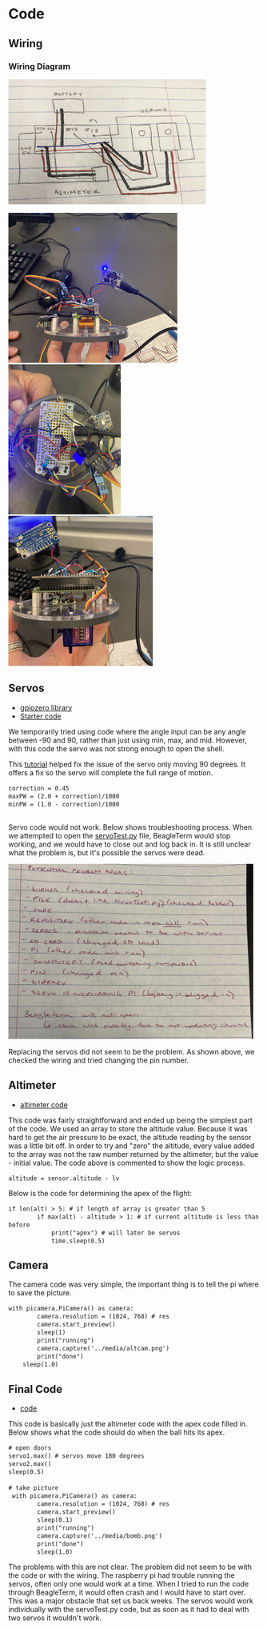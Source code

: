 # Code

## Wiring

### Wiring Diagram

<img src="https://github.com/hnovak94/Pi_intheSky/blob/main/media/IMG-8581.jpg" height="250"> 

<img src="https://github.com/hnovak94/Pi_intheSky/blob/main/media/IMG-8584.jpg" height="300"><img src="https://github.com/hnovak94/Pi_intheSky/blob/main/media/IMG-8582.jpg" height="300"><img src="https://github.com/hnovak94/Pi_intheSky/blob/main/media/IMG-8583.jpg" height="300">

## Servos
* [gpiozero library](https://gpiozero.readthedocs.io/en/stable/installing.html)
* [Starter code](https://gpiozero.readthedocs.io/en/stable/api_output.html)

We temporarily tried using code where the angle input can be any angle between -90 and 90, rather than just using min, max, and mid. However, with this code the servo was not strong enough to open the shell. 

This [tutorial](https://www.raspberrypi-spy.co.uk/2018/02/basic-servo-use-with-the-raspberry-pi/) helped fix the issue of the servo only moving 90 degrees. It offers a fix so the servo will complete the full range of motion. 

```
correction = 0.45
maxPW = (2.0 + correction)/1000
minPW = (1.0 - correction)/1000
    
```
Servo code would not work. Below shows troubleshooting process. When we attempted to open the [servoTest.py](https://github.com/hnovak94/Pi_intheSky/blob/main/code/servoTest.py) file, BeagleTerm would stop working, and we would have to close out and log back in. It is still unclear what the problem is, but it's possible the servos were dead. 

<img src="https://github.com/hnovak94/Pi_intheSky/blob/main/media/IMG-8529.jpg" height="350">

Replacing the servos did not seem to be the problem. As shown above, we checked the wiring and tried changing the pin number. 

## Altimeter
* [altimeter code](https://github.com/hnovak94/Pi_intheSky/blob/main/code/alt.py)

This code was fairly straightforward and ended up being the simplest part of the code. We used an array to store the altitude value. Because it was hard to get the air pressure to be exact, the altitude reading by the sensor was a little bit off. In order to try and "zero" the altitude, every value added to the array was not the raw number returned by the altimeter, but the value - initial value. The code above is commented to show the logic process. 

```
altitude = sensor.altitude - lv 

```
Below is the code for determining the apex of the flight:
```
if len(alt) > 5: # if length of array is greater than 5
		if max(alt) - altitude > 1: # if current altitude is less than before
			print("apex") # will later be servos
			time.sleep(0.5)
```
## Camera

The camera code was very simple, the important thing is to tell the pi where to save the picture. 
```
with picamera.PiCamera() as camera:
        camera.resolution = (1024, 768) # res
        camera.start_preview()
        sleep(1)
        print("running")
        camera.capture('../media/altcam.png')
        print("done")
	sleep(1.0)
```
## Final Code
* [code](https://github.com/hnovak94/Pi_intheSky/blob/main/code/gb.py)

This code is basically just the altimeter code with the apex code filled in. Below shows what the code should do when the ball hits its apex.

```
# open doors
servo1.max() # servos move 180 degrees
servo2.max()
sleep(0.5)
			
# take picture 
 with picamera.PiCamera() as camera:
        camera.resolution = (1024, 768) # res
        camera.start_preview()
        sleep(0.1)
        print("running")
        camera.capture('../media/bomb.png')
        print("done")
		sleep(1.0)
```
The problems with this are not clear. The problem did not seem to be with the code or with the wiring. The raspberry pi had trouble running the servos, often only one would work at a time. When I tried to run the code through BeagleTerm, it would often crash and I would have to start over. This was a major obstacle that set us back weeks. The servos would work individually with the servoTest.py code, but as soon as it had to deal with two servos it wouldn't work.
